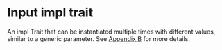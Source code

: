 # Input impl trait

An impl Trait that can be instantiated multiple times with different values, similar to a generic parameter. See [Appendix B](../where_ok.md#input-impl-trait) for more details.
